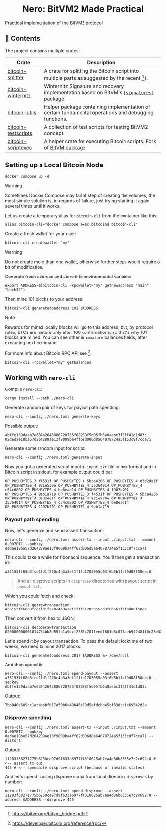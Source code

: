 <center>
<h1> Nero: BitVM2 Made Practical </h1>
</center>

Practical implementation of the BitVM2 protocol

## :file_folder: Contents

The project contains multiple crates:

| Crate | Description |
| --- | --- |
| [bitcoin-splitter](bitcoin-splitter/README.md) | A crate for splitting the Bitcoin script into multiple parts as suggested by the recent [^1]). |
| [bitcoin-winternitz](bitcoin-winternitz) | Winternitz Signature and recovery implementation based on BitVM's [`[signatures]`](https://github.com/BitVM/BitVM/tree/main/src/signatures) package. |
| [bitcoin-utils](bitcoin-utils) | Helper package containing implementation of certain fundamental operations and debugging functions. |
| [bitcoin-testscripts](bitcoin-testscripts) | A collection of test scripts for testing BitVM2 concept. |
| [bitcoin-scriptexec](bitcoin-scriptexec) | A helper crate for executing Bitcoin scripts. Fork of [BitVM package](https://github.com/BitVM/rust-bitcoin-scriptexec). |

## Setting up a Local Bitcoin Node

```shell
docker compose up -d
```

> [!WARNING]
>
> Sometimes Docker Compose may fail at step of creating the volumes,
> the most simple solution is, in regards of failure, just trying
> starting it again several times until it works.

Let us create a temporary alias for `bitcoin-cli` from the container like this:

```shell
alias bitcoin-cli="docker compose exec bitcoind bitcoin-cli"
```

Create a fresh wallet for your user:

```shell
bitcoin-cli createwallet "my"
```

> [!WARNING]
>
> Do not create more than one wallet, otherwise further steps would
> require a bit of modification.

Generate fresh address and store it to environmental variable:

```shell
export ADDRESS=$(bitcoin-cli -rpcwallet="my" getnewaddress "main" "bech32")
```

Then mine 101 blocks to your address:

```shell
bitcoin-cli generatetoaddress 101 $ADDRESS
```

> [!NOTE]
>
> Rewards for mined locally blocks will go to this address, but, by
> protocol rules, BTCs are mature only after 100 confirmations, so
> that's why 101 blocks are mined. You can see other in `immature`
> balances fields, after executing next command.
>
> For more info about Bitcoin RPC API see [^2].

```shell
bitcoin-cli -rpcwallet="my" getbalances
```

## Working with `nero-cli`

Compile `nero-cli`:

```shell
cargo install --path ./nero-cli
```

Generate random pair of keys for payout path spending:

```shell
nero-cli --config ./nero.toml generate-keys
```

Possible output:

```shell
abffe139daab7e63742643886728755f08288f5d05fb6a0aebc3f3ff41d1d83c
02dedae18ba57d264289ae13f9009ba4ff62d006d8a64078724a5f153c8f7cca71
```

Generate some random input for script:

```shell
nero-cli --config ./nero.toml generate-input
```

Now you got a generated script input in `input.txt` file in hex format
and in Bitcoin script in stdout, for example output could be:

```
OP_PUSHBYTES_3 f4531f OP_PUSHBYTES_4 5bca4206 OP_PUSHBYTES_4 d3d2de1f OP_PUSHBYTES_4 831e530e OP_PUSHBYTES_4 35364014 OP_PUSHBYTES_4 c54c6802 OP_PUSHBYTES_4 be8eaa14 OP_PUSHBYTES_4 1907b201 OP_PUSHBYTES_4 9eb1a719 OP_PUSHBYTES_3 f4531f OP_PUSHBYTES_4 5bca4206 OP_PUSHBYTES_4 d3d2de1f OP_PUSHBYTES_4 831e530e OP_PUSHBYTES_4 35364014 OP_PUSHBYTES_4 c54c6802 OP_PUSHBYTES_4 be8eaa14 OP_PUSHBYTES_4 1907b201 OP_PUSHBYTES_4 9eb1a719
```

### Payout path spending

Now, let's generate and send assert transaction:

```shell
nero-cli --config ./nero.toml assert-tx --input ./input.txt --amount 0.007BTC --pubkey dedae18ba57d264289ae13f9009ba4ff62d006d8a64078724a5f153c8f7cca71
```

This could take a while for fibonachi sequence. You'll then get a
transaction id:

```shell
a35153ff68d3fce1fd1f270c4a3a3ef1f1fb1703055c03f6b5b1fef9d08f50ee:0
```

> And all disprove scripts in `disproves` directories with payout script
> in `payout.txt`.


Which you could fetch and check:

```shell
bitcoin-cli getrawtransaction A35153ff68d3fce1fd1f270c4a3a3ef1f1fb1703055c03f6b5b1fef9d08f50ee
```

Then convert it from hex to JSON:

```shell
bitcoin-cli decoderawtransaction 020000000001014754bb8d55fb1a9dcf2380c7011eed1601e3c070aeb9f2481f0c28e322199ac90100000000fdffffff0260ae0a0000000000225120d75e8e13e5467b03ea564f8f60c9acdc0859a320bf5359c2accd20e34cbb73ec67c94704000000002251203d8f7c4be893b12bd0a81aa99dd313f01f6cde1eca6ce67d2b029c940b5c804c0140b045b92d05c9b78ca58bc7402650bf8bac49a06b8d85991ca841fff95e1f21ed3f40c5ec84a966dc824b0a706ec8de8e2f5fa0f754ded8c27e1162aaa86d861700000000
```

Let's spend it by payout transaction. To pass the default locktime of
two weeks, we need to mine 2017 blocks:

```shell
bitcoin-cli generatetoaddress 2017 $ADDRESS &> /dev/null
```

And then spend it:

```shell
nero-cli --config ./nero.toml spend-payout --assert a35153ff68d3fce1fd1f270c4a3a3ef1f1fb1703055c03f6b5b1fef9d08f50ee:0 --seckey Abffe139daab7e63742643886728755f08288f5d05fb6a0aebc3f3ff41d1d83c
```

Output:

```shell
7bb040e609cc1acababfb17a50b6c48646c28d5afdcbb45cf33dca1e69542d2a
```

### Disprove spending

```shell
nero-cli --config ./nero.toml assert-tx --input ./input.txt --amount 0.007BTC --pubkey dedae18ba57d264289ae13f9009ba4ff62d006d8a64078724a5f153c8f7cca71 --distort
```

Output:

```shell
11283f38271775b6250ce97d9f633a6977f4318625ab7ea4d36b8535e7c2c692:0 # <-- assert tx out
445 # <-- spendable disprove script (because of invalid states)
```

And let's spend it using disprove script from local directory
`disproves` by number:

```shell
nero-cli --config ./nero.toml spend-disprove --assert 11283f38271775b6250ce97d9f633a6977f4318625ab7ea4d36b8535e7c2c692:0 --address $ADDRESS --disprove 445
```

[^1]: https://bitvm.org/bitvm_bridge.pdf
[^2]: https://developer.bitcoin.org/reference/rpc/
